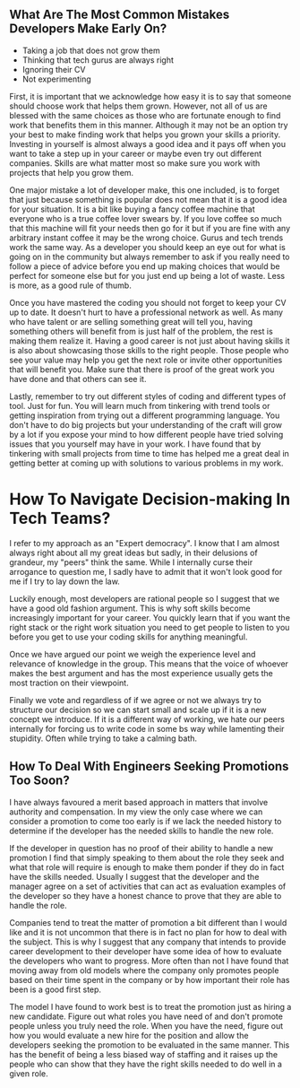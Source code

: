
## What Are The Most Common Mistakes Developers Make Early On?

- Taking a job that does not grow them
- Thinking that tech gurus are always right
- Ignoring their CV
- Not experimenting

First, it is important that we acknowledge how easy it is to say
that someone should choose work that helps them grown. However,
not all of us are blessed with the same choices as those who
are fortunate enough to find work that benefits them in this manner.
Although it may not be an option try your best to make finding
work that helps you grown your skills a priority. Investing
in yourself is almost always a good idea and it pays off
when you want to take a step up in your career or maybe even
try out different companies. Skills are what matter most so
make sure you work with projects that help you grow them.

One major mistake a lot of developer make, this one included,
is to forget that just because something is popular does not
mean that it is a good idea for your situation.
It is a bit like buying a fancy coffee machine that everyone
who is a true coffee lover swears by. If you love coffee so
much that this machine will fit your needs then go for it
but if you are fine with any arbitrary instant coffee it
may be the wrong choice. Gurus and tech trends work the same
way. As a developer you should keep an eye out for what is going
on in the community but always remember to ask if you really need
to follow a piece of advice before you end up making choices
that would be perfect for someone else but for you just end up
being a lot of waste. Less is more, as a good rule of thumb.

Once you have mastered the coding you should not forget to
keep your CV up to date. It doesn't hurt to have a professional
network as well. As many who have talent or are selling something
great will tell you, having something others will benefit from is
just half of the problem, the rest is making them realize it.
Having a good career is not just about having skills it is also
about showcasing those skills to the right people. Those people
who see your value may help you get the next role or invite other
opportunities that will benefit you. Make sure that there is proof
of the great work you have done and that others can see it.

Lastly, remember to try out different styles of coding and different
types of tool. Just for fun. You will learn much from tinkering
with trend tools or getting inspiration from trying out a different
programming language. You don't have to do big projects but your
understanding of the craft will grow by a lot if you expose your
mind to how different people have tried solving issues that you
yourself may have in your work. I have found that by tinkering
with small projects from time to time has helped me a great deal
in getting better at coming up with solutions to various problems
in my work.

# How To Navigate Decision-making In Tech Teams?

I refer to my approach as an "Expert democracy".
I know that I am almost always right about all my great ideas
but sadly, in their delusions of grandeur, my "peers" think
the same. While I internally curse their arrogance to question
me, I sadly have to admit that it won't look good for me if
I try to lay down the law.

Luckily enough, most developers are rational people so I suggest
that we have a good old fashion argument. This is why soft skills
become increasingly important for your career. You quickly learn
that if you want the right stack or the right work situation you
need to get people to listen to you before you get to use your
coding skills for anything meaningful.

Once we have argued our point we weigh the experience level and
relevance of knowledge in the group. This means that the voice
of whoever makes the best argument and has the most experience
usually gets the most traction on their viewpoint.

Finally we vote and regardless of if we agree or not we always
try to structure our decision so we can start small and scale up
if it is a new concept we introduce. If it is a different way
of working, we hate our peers internally for forcing us to write
code in some bs way while lamenting their stupidity. Often
while trying to take a calming bath.

## How To Deal With Engineers Seeking Promotions Too Soon?

I have always favoured a merit based approach in matters that
involve authority and compensation. In my view the only
case where we can consider a promotion to come too early
is if we lack the needed history to determine if the developer
has the needed skills to handle the new role.

If the developer in question has no proof of their ability to
handle a new promotion I find that simply speaking to them
about the role they seek and what that role will require is
enough to make them ponder if they do in fact have the skills
needed. Usually I suggest that the developer and the manager
agree on a set of activities that can act as evaluation examples
of the developer so they have a honest chance to prove that they
are able to handle the role.

Companies tend to treat the matter of promotion a bit different
than I would like and it is not uncommon that there is in fact
no plan for how to deal with the subject. This is why I suggest
that any company that intends to provide career development to
their developer have some idea of how to evaluate the developers
who want to progress. More often than not I have found that
moving away from old models where the company only promotes
people based on their time spent in the company or by how
important their role has been is a good first step.

The model I have found to work best is to treat the promotion just
as hiring a new candidate. Figure out what roles you have need of
and don't promote people unless you truly need the role. When
you have the need, figure out how you would evaluate a new hire
for the position and allow the developers seeking the promotion
to be evaluated in the same manner. This has the benefit of being
a less biased way of staffing and it raises up the people who
can show that they have the right skills needed to do well in
a given role.
